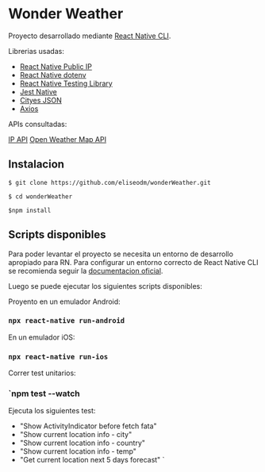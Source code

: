 # Wonder Weather

Proyecto desarrollado mediante [React Native CLI](https://github.com/facebook/react-native).

Librerias usadas:

- [React Native Public IP](https://www.npmjs.com/package/react-native-public-ip)
- [React Native dotenv](https://www.npmjs.com/package/react-native-dotenv)
- [React Native Testing Library](https://www.npmjs.com/package/@testing-library/react-native)
- [Jest Native](https://www.npmjs.com/package/@testing-library/jest-native)
- [Cityes JSON](https://www.npmjs.com/package/cities.json)
- [Axios](https://www.npmjs.com/package/axios)

APIs consultadas:

[IP API](https://ip-api.com/)
[Open Weather Map API](https://openweathermap.org/api)

## Instalacion

```
$ git clone https://github.com/eliseodm/wonderWeather.git
```

```
$ cd wonderWeather
```

```
$npm install
```

## Scripts disponibles

Para poder levantar el proyecto se necesita un entorno de desarrollo apropiado para RN. Para configurar un entorno correcto de React Native CLI se recomienda seguir la [documentacion oficial](https://reactnative.dev/docs/environment-setup).

Luego se puede ejecutar los siguientes scripts disponibles:

Proyento en un emulador Android:
### `npx react-native run-android`

En un emulador iOS:
### `npx react-native run-ios`


Correr test unitarios:
### `npm test --watch

Ejecuta los siguientes test:

- "Show ActivityIndicator before fetch fata"
- "Show current location info - city"
- "Show current location info - country"
- "Show current location info - temp"
- "Get current location next 5 days forecast"
`










